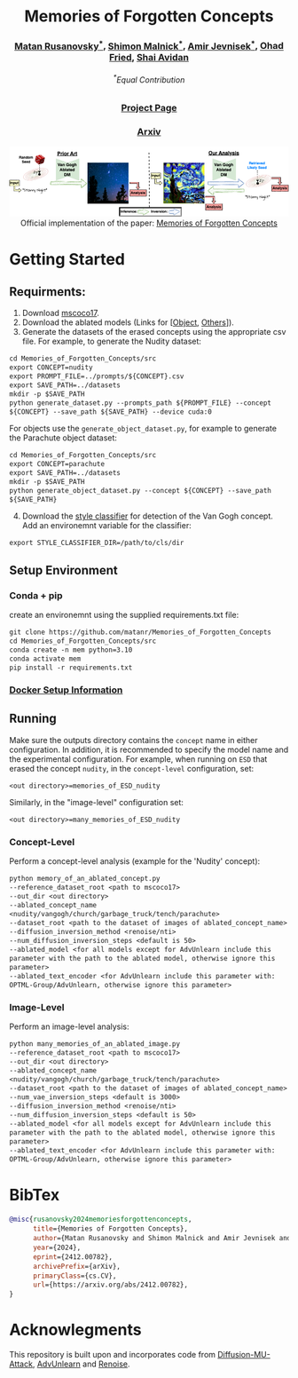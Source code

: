 <h1 style="text-align: center;">
Memories of Forgotten Concepts
</h1>

<h3 style="text-align: center;">
<a target="_blank" href="https://scholar.google.com/citations?user=5TS4vucAAAAJ&hl=en&oi=ao">Matan Rusanovsky<sup>*</sup></a>,
<a target="_blank" href="https://www.malnick.net/in/shimon-malnick-1b8404125/">Shimon Malnick<sup>*</sup></a>,
<a target="_blank" href="https://scholar.google.com/citations?hl=en&user=czm6bkUAAAAJ">Amir Jevnisek<sup>*</sup></a>,
<a target="_blank" href="https://www.ohadf.com/"> Ohad Fried</a>,
<a target="_blank" href="http://www.eng.tau.ac.il/~avidan/"> Shai Avidan</a>
</h3>

<div style="text-align: center;">
    <h6><sup>*</sup>Equal Contribution</h6>
</div>

<h3 style="text-align: center;">
<a target="_blank" href="https://matanr.github.io/Memories_of_Forgotten_Concepts/">Project Page</a>
</h3>

<h3 style="text-align: center;">
<!-- add ref to arxiv below -->
<a target="_blank" href="https://arxiv.org/abs/2412.00782">Arxiv</a>
</h3>

<img src="images/teaser.png">

<div style="text-align: center;">
Official implementation of the paper:
 <a href=""> Memories of Forgotten Concepts</a>
<br>

</div>

# Getting Started
## Requirments:
1. Download [mscoco17](https://cocodataset.org/#download).
2. Download the ablated models (Links for [[Object](https://drive.google.com/file/d/1e5aX8gkC34YaHGR0S1-EQwBmUXiAPvpE/view), [Others](https://drive.google.com/file/d/1yeZNJ8MoHsisdZmt5lbnG_kSgl5xned0/view)]).
3. Generate the datasets of the erased concepts using the appropriate csv file. For example, to generate the Nudity dataset:
```shell
cd Memories_of_Forgotten_Concepts/src
export CONCEPT=nudity
export PROMPT_FILE=../prompts/${CONCEPT}.csv
export SAVE_PATH=../datasets
mkdir -p $SAVE_PATH
python generate_dataset.py --prompts_path ${PROMPT_FILE} --concept ${CONCEPT} --save_path ${SAVE_PATH} --device cuda:0
```
For objects use the ```generate_object_dataset.py```, for example to generate the Parachute object dataset:
```shell
cd Memories_of_Forgotten_Concepts/src
export CONCEPT=parachute
export SAVE_PATH=../datasets
mkdir -p $SAVE_PATH
python generate_object_dataset.py --concept ${CONCEPT} --save_path ${SAVE_PATH}
```
4. Download the [style classifier](https://drive.google.com/file/d/1me_MOrXip1Xa-XaUrPZZY7i49pgFe1po/view) for detection of the Van Gogh concept. Add an environemnt variable for the classifier:
```shell
export STYLE_CLASSIFIER_DIR=/path/to/cls/dir
```

## Setup Environment
### Conda + pip
create an environemnt using the supplied requirements.txt file:
```shell
git clone https://github.com/matanr/Memories_of_Forgotten_Concepts
cd Memories_of_Forgotten_Concepts/src
conda create -n mem python=3.10
conda activate mem
pip install -r requirements.txt
```

### [Docker Setup Information](docker/DOCKER-INFO.md)

## Running
Make sure the outputs directory contains the ``concept`` name in either configuration.
In addition, it is recommended to specify the model name and the experimental configuration.
For example, when running on ``ESD`` that erased the concept ``nudity``, in the ``concept-level`` configuration, set: 

```
<out directory>=memories_of_ESD_nudity
```
Similarly, in the "image-level" configuration set:
```
<out directory>=many_memories_of_ESD_nudity
```
### Concept-Level
Perform a concept-level analysis (example for the 'Nudity' concept):

```shell
python memory_of_an_ablated_concept.py 
--reference_dataset_root <path to mscoco17>
--out_dir <out directory>
--ablated_concept_name <nudity/vangogh/church/garbage_truck/tench/parachute>
--dataset_root <path to the dataset of images of ablated_concept_name>
--diffusion_inversion_method <renoise/nti>
--num_diffusion_inversion_steps <default is 50>
--ablated_model <for all models except for AdvUnlearn include this parameter with the path to the ablated model, otherwise ignore this parameter>
--ablated_text_encoder <for AdvUnlearn include this parameter with: OPTML-Group/AdvUnlearn, otherwise ignore this parameter>
```

### Image-Level
Perform an image-level analysis:
```shell
python many_memories_of_an_ablated_image.py 
--reference_dataset_root <path to mscoco17>
--out_dir <out directory>
--ablated_concept_name <nudity/vangogh/church/garbage_truck/tench/parachute>
--dataset_root <path to the dataset of images of ablated_concept_name>
--num_vae_inversion_steps <default is 3000>
--diffusion_inversion_method <renoise/nti>
--num_diffusion_inversion_steps <default is 50>
--ablated_model <for all models except for AdvUnlearn include this parameter with the path to the ablated model, otherwise ignore this parameter>
--ablated_text_encoder <for AdvUnlearn include this parameter with: OPTML-Group/AdvUnlearn, otherwise ignore this parameter>
```

# BibTex
```bib
@misc{rusanovsky2024memoriesforgottenconcepts,
      title={Memories of Forgotten Concepts}, 
      author={Matan Rusanovsky and Shimon Malnick and Amir Jevnisek and Ohad Fried and Shai Avidan},
      year={2024},
      eprint={2412.00782},
      archivePrefix={arXiv},
      primaryClass={cs.CV},
      url={https://arxiv.org/abs/2412.00782}, 
}
```

# Acknowlegments
This repository is built upon and incorporates code from [Diffusion-MU-Attack](https://github.com/OPTML-Group/Diffusion-MU-Attack), [AdvUnlearn](https://github.com/OPTML-Group/AdvUnlearn) and [Renoise](https://github.com/garibida/ReNoise-Inversion).